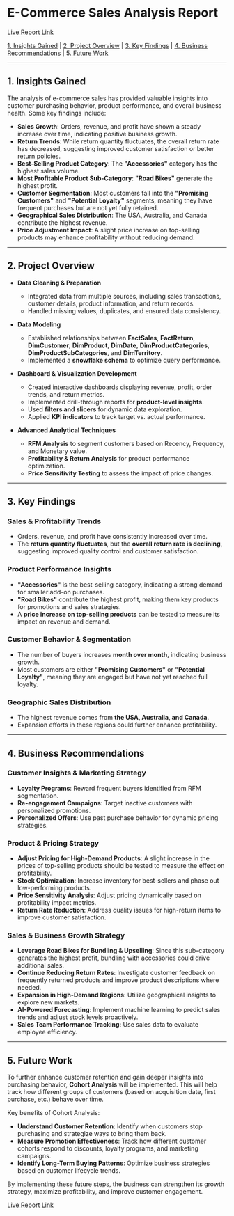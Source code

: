 # **E-Commerce Sales Analysis Report**  

[Live Report Link](https://app.powerbi.com/view?r=eyJrIjoiMjg1ZTEzZWMtN2VjOS00NGM0LWJlNGItMjQ1ZWY0ZTM1YzBkIiwidCI6ImY5YWU1ZTMxLTQyMzYtNGZmNi05NWMwLTEyMzUxNDhmMTExMSIsImMiOjEwfQ%3D%3D)

[1. Insights Gained](#insights-gained) | [2. Project Overview](#project-overview) | [3. Key Findings](#key-findings) | [4. Business Recommendations](#business-recommendations) | [5. Future Work](#future-work)

---

## **1. Insights Gained**  

The analysis of e-commerce sales has provided valuable insights into customer purchasing behavior, product performance, and overall business health. Some key findings include:  

- **Sales Growth**: Orders, revenue, and profit have shown a steady increase over time, indicating positive business growth.  
- **Return Trends**: While return quantity fluctuates, the overall return rate has decreased, suggesting improved customer satisfaction or better return policies.  
- **Best-Selling Product Category**: The **"Accessories"** category has the highest sales volume.  
- **Most Profitable Product Sub-Category**: **"Road Bikes"** generate the highest profit.  
- **Customer Segmentation**: Most customers fall into the **"Promising Customers"** and **"Potential Loyalty"** segments, meaning they have frequent purchases but are not yet fully retained.  
- **Geographical Sales Distribution**: The USA, Australia, and Canada contribute the highest revenue.  
- **Price Adjustment Impact**: A slight price increase on top-selling products may enhance profitability without reducing demand.  

---

## **2. Project Overview**  
 
- **Data Cleaning & Preparation**  
  - Integrated data from multiple sources, including sales transactions, customer details, product information, and return records.  
  - Handled missing values, duplicates, and ensured data consistency.  

- **Data Modeling**  
  - Established relationships between **FactSales**, **FactReturn**, **DimCustomer**, **DimProduct**, **DimDate**, **DimProductCategories**, **DimProductSubCategories**, and **DimTerritory**.  
  - Implemented a **snowflake schema** to optimize query performance.  

- **Dashboard & Visualization Development**  
  - Created interactive dashboards displaying revenue, profit, order trends, and return metrics.  
  - Implemented drill-through reports for **product-level insights**.  
  - Used **filters and slicers** for dynamic data exploration.  
  - Applied **KPI indicators** to track target vs. actual performance.  

- **Advanced Analytical Techniques**  
  - **RFM Analysis** to segment customers based on Recency, Frequency, and Monetary value.  
  - **Profitability & Return Analysis** for product performance optimization.  
  - **Price Sensitivity Testing** to assess the impact of price changes.  

---

## **3. Key Findings**  

### **Sales & Profitability Trends**  
- Orders, revenue, and profit have consistently increased over time.  
- The **return quantity fluctuates**, but the **overall return rate is declining**, suggesting improved quality control and customer satisfaction.  

### **Product Performance Insights**  
- **"Accessories"** is the best-selling category, indicating a strong demand for smaller add-on purchases.  
- **"Road Bikes"** contribute the highest profit, making them key products for promotions and sales strategies.  
- A **price increase on top-selling products** can be tested to measure its impact on revenue and demand.  

### **Customer Behavior & Segmentation**  
- The number of buyers increases **month over month**, indicating business growth.  
- Most customers are either **"Promising Customers"** or **"Potential Loyalty"**, meaning they are engaged but have not yet reached full loyalty.  

### **Geographic Sales Distribution**  
- The highest revenue comes from **the USA, Australia, and Canada**.  
- Expansion efforts in these regions could further enhance profitability.  

---

## **4. Business Recommendations**  

### **Customer Insights & Marketing Strategy**  
- **Loyalty Programs**: Reward frequent buyers identified from RFM segmentation.  
- **Re-engagement Campaigns**: Target inactive customers with personalized promotions.  
- **Personalized Offers**: Use past purchase behavior for dynamic pricing strategies.  

### **Product & Pricing Strategy**  
- **Adjust Pricing for High-Demand Products**: A slight increase in the prices of top-selling products should be tested to measure the effect on profitability.  
- **Stock Optimization**: Increase inventory for best-sellers and phase out low-performing products.  
- **Price Sensitivity Analysis**: Adjust pricing dynamically based on profitability impact metrics.  
- **Return Rate Reduction**: Address quality issues for high-return items to improve customer satisfaction.  

### **Sales & Business Growth Strategy**  
- **Leverage Road Bikes for Bundling & Upselling**: Since this sub-category generates the highest profit, bundling with accessories could drive additional sales.  
- **Continue Reducing Return Rates**: Investigate customer feedback on frequently returned products and improve product descriptions where needed.  
- **Expansion in High-Demand Regions**: Utilize geographical insights to explore new markets.  
- **AI-Powered Forecasting**: Implement machine learning to predict sales trends and adjust stock levels proactively.  
- **Sales Team Performance Tracking**: Use sales data to evaluate employee efficiency.  

---

## **5. Future Work**  

To further enhance customer retention and gain deeper insights into purchasing behavior, **Cohort Analysis** will be implemented. This will help track how different groups of customers (based on acquisition date, first purchase, etc.) behave over time.  

Key benefits of Cohort Analysis:  
- **Understand Customer Retention**: Identify when customers stop purchasing and strategize ways to bring them back.  
- **Measure Promotion Effectiveness**: Track how different customer cohorts respond to discounts, loyalty programs, and marketing campaigns.  
- **Identify Long-Term Buying Patterns**: Optimize business strategies based on customer lifecycle trends.  

By implementing these future steps, the business can strengthen its growth strategy, maximize profitability, and improve customer engagement.  

[Live Report Link](https://app.powerbi.com/view?r=eyJrIjoiMjg1ZTEzZWMtN2VjOS00NGM0LWJlNGItMjQ1ZWY0ZTM1YzBkIiwidCI6ImY5YWU1ZTMxLTQyMzYtNGZmNi05NWMwLTEyMzUxNDhmMTExMSIsImMiOjEwfQ%3D%3D)

